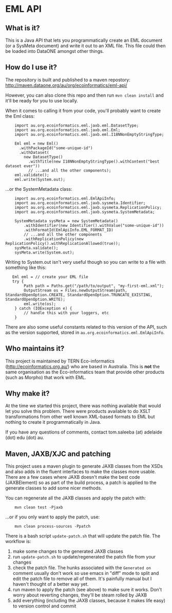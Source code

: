 # EML API
## What is it?
This is a Java API that lets you programmatically create an EML document (or a SysMeta document) and write it out to an XML file. This file could then be loaded into DataONE amongst other things.

## How do I use it?
The repository is built and published to a maven repostory: http://maven.dataone.org/au/org/ecoinformatics/eml-api/

However, you can also clone this repo and then run `mvn clean install` and it'll be ready for you to use locally.

When it comes to calling it from your code, you'll probably want to create the Eml class:

        import au.org.ecoinformatics.eml.jaxb.eml.DatasetType;
        import au.org.ecoinformatics.eml.jaxb.eml.Eml;
        import au.org.ecoinformatics.eml.jaxb.eml.I18NNonEmptyStringType;
         
        Eml eml = new Eml()
          .withPackageId("some-unique-id")
          .withDataset(
            new DatasetType()
              .withTitle(new I18NNonEmptyStringType().withContent("best dataset ever"))
              // ...and all the other components);
        eml.validate();
        eml.write(System.out);

...or the SystemMetadata class:

        import au.org.ecoinformatics.eml.EmlApiInfo;
        import au.org.ecoinformatics.eml.jaxb.sysmeta.Identifier;
        import au.org.ecoinformatics.eml.jaxb.sysmeta.ReplicationPolicy;
        import au.org.ecoinformatics.eml.jaxb.sysmeta.SystemMetadata;
        
        SystemMetadata sysMeta = new SystemMetadata()
			.withIdentifier(new Identifier().withValue("some-unique-id"))
			.withFormatId(EmlApiInfo.EML_FORMAT_ID)
			// ...and all the other components
			.withReplicationPolicy(new ReplicationPolicy().withReplicationAllowed(true));
        sysMeta.validate();
        sysMeta.write(System.out);

Writing to System.out isn't very useful though so you can write to a file with something like this:

       Eml eml = // create your EML file
       try {
			Path path = Paths.get("/path/to/output", "my-first-eml.xml");
			OutputStream os = Files.newOutputStream(path, StandardOpenOption.CREATE, StandardOpenOption.TRUNCATE_EXISTING, StandardOpenOption.WRITE);
			eml.write(os);
		} catch (IOException e) {
			// handle this with your loggers, etc
		}

There are also some useful constants related to this version of the API, such as the version supported, stored in `au.org.ecoinformatics.eml.EmlApiInfo`.

## Who maintains it?
This project is maintained by TERN Eco-informatics (http://ecoinformatics.org.au/) who are based in Australia. This is **not** the same organisation as the Eco-informatics team that provide other products (such as Morpho) that work with EML.
 
## Why make it?
At the time we started this project, there was nothing available that would let you solve this problem. There were products available to do XSLT transformations from other well known XML-based formats to EML but nothing to create it programmatically in Java.

If you have any questions of comments, contact tom.saleeba (at) adelaide (dot) edu (dot) au.

## Maven, JAXB/XJC and patching
This project uses a maven plugin to generate JAXB classes from the XSDs and also adds in the fluent interfaces to make the classes more usable. There are a few cases where JAXB doesn't make the best code (JAXBElement) so as part of the build process, a patch is applied to the generate classes to add some nicer methods.

You can regenerate all the JAXB classes and apply the patch with:

        mvn clean test -Pjaxb

...or if you only want to apply the patch, use:

        mvn clean process-sources -Ppatch

There is a bash script `update-patch.sh` that will update the patch file. The workflow is:

 1. make some changes to the generated JAXB classes
 1. run `update-patch.sh` to update/regenerated the patch file from your changes
 1. check the patch file. The hunks associated with the `Generated on` comment usually don't work so use emacs in "diff" mode to split and edit the patch file to remove all of them. It's painfully manual but I haven't thought of a better way yet.
 1. run maven to apply the patch (see above) to make sure it works. Don't worry about reverting changes, they'll be steam rolled by JAXB
 1. add everything (including the JAXB classes, because it makes life easy) to version control and commit
